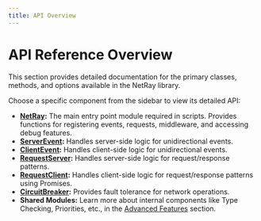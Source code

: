 ```yaml
---
title: API Overview
---
```


# API Reference Overview

This section provides detailed documentation for the primary classes, methods, and options available in the NetRay library.

Choose a specific component from the sidebar to view its detailed API:

*   **[NetRay](./netray.md):** The main entry point module required in scripts. Provides functions for registering events, requests, middleware, and accessing debug features.
*   **[ServerEvent](./serverevent.md):** Handles server-side logic for unidirectional events.
*   **[ClientEvent](./clientevent.md):** Handles client-side logic for unidirectional events.
*   **[RequestServer](./requestserver.md):** Handles server-side logic for request/response patterns.
*   **[RequestClient](./requestclient.md):** Handles client-side logic for request/response patterns using Promises.
*   **[CircuitBreaker](./circuitbreaker.md):** Provides fault tolerance for network operations.
*   **Shared Modules:** Learn more about internal components like Type Checking, Priorities, etc., in the [Advanced Features](../advanced-features/) section.